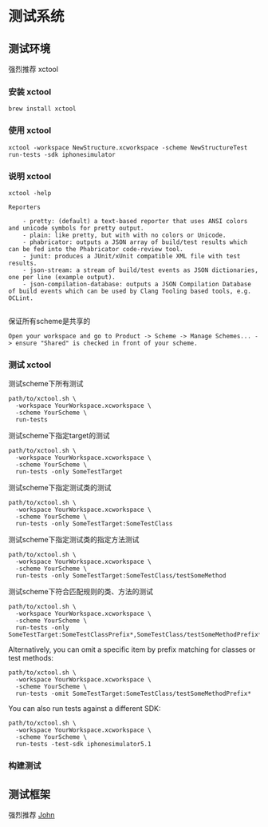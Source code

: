 # 测试系统

## 测试环境

强烈推荐 xctool

### 安装 xctool

```
brew install xctool
```

### 使用 xctool

```
xctool -workspace NewStructure.xcworkspace -scheme NewStructureTest run-tests -sdk iphonesimulator
```

### 说明 xctool

```
xctool -help
```

```
Reporters

	- pretty: (default) a text-based reporter that uses ANSI colors and unicode symbols for pretty output.
	- plain: like pretty, but with with no colors or Unicode.
	- phabricator: outputs a JSON array of build/test results which can be fed into the Phabricator code-review tool.
	- junit: produces a JUnit/xUnit compatible XML file with test results.
	- json-stream: a stream of build/test events as JSON dictionaries, one per line (example output).
	- json-compilation-database: outputs a JSON Compilation Database of build events which can be used by Clang Tooling based tools, e.g. OCLint.
  
```

保证所有scheme是共享的
```
Open your workspace and go to Product -> Scheme -> Manage Schemes... -> ensure "Shared" is checked in front of your scheme.
```

### 测试 xctool

测试scheme下所有测试
```
path/to/xctool.sh \
  -workspace YourWorkspace.xcworkspace \
  -scheme YourScheme \
  run-tests
```

测试scheme下指定target的测试
```
path/to/xctool.sh \
  -workspace YourWorkspace.xcworkspace \
  -scheme YourScheme \
  run-tests -only SomeTestTarget
```

测试scheme下指定测试类的测试
```
path/to/xctool.sh \
  -workspace YourWorkspace.xcworkspace \
  -scheme YourScheme \
  run-tests -only SomeTestTarget:SomeTestClass
```

测试scheme下指定测试类的指定方法测试
```
path/to/xctool.sh \
  -workspace YourWorkspace.xcworkspace \
  -scheme YourScheme \
  run-tests -only SomeTestTarget:SomeTestClass/testSomeMethod
```

测试scheme下符合匹配规则的类、方法的测试
```
path/to/xctool.sh \
  -workspace YourWorkspace.xcworkspace \
  -scheme YourScheme \
  run-tests -only SomeTestTarget:SomeTestClassPrefix*,SomeTestClass/testSomeMethodPrefix*
```

Alternatively, you can omit a specific item by prefix matching for classes or test methods:
```
path/to/xctool.sh \
  -workspace YourWorkspace.xcworkspace \
  -scheme YourScheme \
  run-tests -omit SomeTestTarget:SomeTestClass/testSomeMethodPrefix*
```

You can also run tests against a different SDK:
```
path/to/xctool.sh \
  -workspace YourWorkspace.xcworkspace \
  -scheme YourScheme \
  run-tests -test-sdk iphonesimulator5.1
```

### 构建测试

## 测试框架

强烈推荐 [John](https://github.com/fallending/John)
